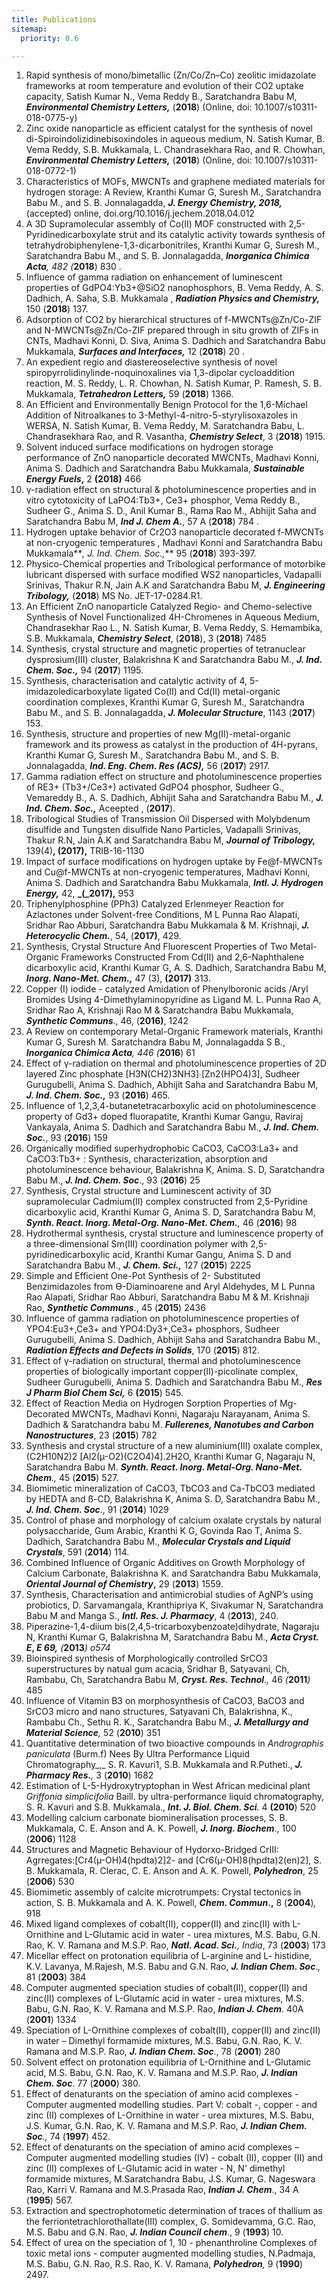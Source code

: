 ```yaml
---
title: Publications
sitemap:
  priority: 0.6

---
```

 1. Rapid synthesis of mono/bimetallic (Zn/Co/Zn–Co) zeolitic imidazolate frameworks at room temperature and evolution of their CO2 uptake capacity,  Satish Kumar N., Vema Reddy B.,  Saratchandra Babu M, **_Environmental Chemistry Letters,_** (**2018**) (Online, doi: 10.1007/s10311-018-0775-y) 
 2. Zinc oxide nanoparticle as efficient catalyst for the synthesis of novel di-Spiroindolizidinebisoxindoles in aqueous medium,  N. Satish Kumar, B. Vema Reddy, S.B. Mukkamala, L. Chandrasekhara Rao, and R. Chowhan, **_Environmental Chemistry Letters,_** (**2018**) (Online, doi: 10.1007/s10311-018-0772-1)
 3. Characteristics of MOFs, MWCNTs and graphene mediated materials for hydrogen storage: A Review,  Kranthi Kumar G, Suresh M., Saratchandra Babu M., and S. B. Jonnalagadda, **_J. Energy Chemistry, 2018,_** (accepted)  online, doi.org/10.1016/j.jechem.2018.04.012 
 4.  A 3D Supramolecular assembly of Co(II) MOF constructed with 2,5-Pyridinedicarboxylate strut and its catalytic activity towards synthesis of tetrahydrobiphenylene-1,3-dicarbonitriles,   Kranthi Kumar G, Suresh M., Saratchandra Babu M., and S. B. Jonnalagadda, **_Inorganica Chimica Acta_**_, 482 (_**2018**) 830 .
 5. Influence of gamma radiation on enhancement of luminescent properties of GdPO4:Yb3+@SiO2 nanophosphors,  B. Vema Reddy, A. S. Dadhich, A. Saha, S.B. Mukkamala , **_Radiation Physics and Chemistry,_** 150 (**2018**) 137.
 6. Adsorption of CO2 by hierarchical structures of f-MWCNTs@Zn/Co-ZIF and N-MWCNTs@Zn/Co-ZIF prepared through in situ growth of ZIFs in CNTs,  Madhavi Konni, D. Siva, Anima S. Dadhich and Saratchandra Babu Mukkamala, **_Surfaces and Interfaces,_** 12 (**2018**) 20 .
 7. An expedient regio and diastereoselective synthesis of novel spiropyrrolidinylinde-noquinoxalines via 1,3-dipolar cycloaddition reaction,  M. S. Reddy, L. R. Chowhan, N. Satish Kumar, P. Ramesh, S. B. Mukkamala, **_Tetrahedron Letters,_** 59 (**2018**) 1366.
 8. An Efficient and Environmentally Benign Protocol for the 1,6-Michael Addition of Nitroalkanes to 3-Methyl-4-nitro-5-styrylisoxazoles in WERSA, N. Satish Kumar, B. Vema Reddy, M. Saratchandra Babu, L. Chandrasekhara Rao, and R. Vasantha, **_Chemistry Select_**, 3 (**2018**) 1915.   
 9. Solvent induced surface modifications on hydrogen storage performance of ZnO nanoparticle decorated MWCNTs, Madhavi Konni, Anima S. Dadhich and Saratchandra Babu Mukkamala, **_Sustainable Energy Fuels_,** 2 **(2018)** 466
10. γ-radiation effect on structural & photoluminescence properties and in vitro cytotoxicity of LaPO4:Tb3+, Ce3+ phosphor,  Vema Reddy B., Sudheer G., Anima S. D., Anil Kumar B., Rama Rao M., Abhijit Saha and Saratchandra Babu M, **_Ind J. Chem A._**, 57 A (**2018**)  784 .
11. Hydrogen uptake behavior of Cr2O3 nanoparticle decorated f-MWCNTs at non-cryogenic temperatures ,  Madhavi Konni and Saratchandra Babu Mukkamala**_, J. Ind. Chem. Soc.,_** 95 (**2018**) 393-397.
12. Physico-Chemical properties and Tribological performance of motorbike lubricant dispersed with surface modified WS2 nanoparticles,  Vadapalli Srinivas, Thakur R.N, Jain A.K and Saratchandra Babu M, **_J. Engineering Tribology,_** (**2018**) MS No. JET-17-0284.R1. 
13. An Efficient ZnO nanoparticle Catalyzed Regio- and Chemo-selective Synthesis of Novel Functionalized 4H-Chromenes in Aqueous Medium,  Chandrasekhar Rao L., N. Satish Kumar, B. Vema Reddy, S. Hemambika, S.B. Mukkamala, **_Chemistry Select_**, (**2018**), 3 (**2018**) 7485 
14. Synthesis, crystal structure and magnetic properties of tetranuclear dysprosium(III) cluster, Balakrishna K and Saratchandra Babu M., **_J. Ind. Chem. Soc.,_** 94 (**2017**) 1195.
15. Synthesis, characterisation and catalytic activity of 4, 5-imidazoledicarboxylate ligated Co(II) and Cd(II) metal-organic coordination complexes, Kranthi Kumar G, Suresh M., Saratchandra Babu M., and S. B. Jonnalagadda, **_J. Molecular Structure_**, 1143 (**2017**) 153.
16. Synthesis, structure and properties of new Mg(II)-metal-organic framework and its prowess as catalyst in the production of 4H-pyrans, Kranthi Kumar G, Suresh M., Saratchandra Babu M., and S. B. Jonnalagadda, **_Ind. Eng. Chem. Res (ACS),_** 56 (**2017**) 2917.
17. Gamma radiation effect on structure and photoluminescence properties of RE3+ (Tb3+/Ce3+) activated GdPO4 phosphor, Sudheer G., Vemareddy B., A. S. Dadhich, Abhijit Saha and Saratchandra Babu M., **_J. Ind. Chem. Soc.,_** Aceepted , (**2017**).
18. Tribological Studies of Transmission Oil Dispersed with Molybdenum disulfide and Tungsten disulfide Nano Particles, Vadapalli Srinivas, Thakur R.N, Jain A.K and Saratchandra Babu M, **_Journal of Tribology,_** 139(4)**, (2017),** TRIB-16-1130
19.  Impact of surface modifications on hydrogen uptake by Fe@f-MWCNTs and Cu@f-MWCNTs at non-cryogenic temperatures, Madhavi Konni, Anima S. Dadhich and Saratchandra Babu Mukkamala, **_Intl. J. Hydrogen Energy,_** 42, **_(_2017),** 953
20. Triphenylphosphine (PPh3) Catalyzed Erlenmeyer Reaction for Azlactones under Solvent-free Conditions, M L Punna Rao Alapati, Sridhar Rao Abburi, Saratchandra Babu Mukkamala & M. Krishnaji, **_J. Heterocyclic Chem._**, 54, (**2017)**, 429.
21. Synthesis, Crystal Structure And Fluorescent Properties of Two Metal-Organic Frameworks Constructed From Cd(II) and 2,6-Naphthalene dicarboxylic acid, Kranthi Kumar G, A. S. Dadhich, Saratchandra Babu M, **_Inorg. Nano-Met. Chem.,_** 47 (3), **(2017)** 313.
22. Copper (I) iodide - catalyzed Amidation of Phenylboronic acids /Aryl Bromides Using 4-Dimethylaminopyridine as Ligand M. L. Punna Rao A, Sridhar Rao A, Krishnaji Rao M & Saratchandra Babu Mukkamala, **_Synthetic Communs_**., 46, (**2016)**, 1242
23. A Review on contemporary Metal-Organic Framework materials, Kranthi Kumar G, Suresh M. Saratchandra Babu M, Jonnalagadda S B., **_Inorganica Chimica Acta_**_, 446 (_**2016**) 61
24. Effect of γ-radiation on thermal and photoluminescence properties of 2D layered Zinc phosphate \[H3N(CH2)3NH3\]∙\[Zn2(HPO4)3\], Sudheer Gurugubelli, Anima S. Dadhich, Abhijit Saha and Saratchandra Babu M, **_J. Ind. Chem. Soc.,_** 93 (**2016**) 465.
25. Influence of 1,2,3,4-butanetetracarboxylic acid on photoluminescence property of Gd3+ doped fluorapatite, Kranthi Kumar Gangu, Raviraj Vankayala, Anima S. Dadhich and Saratchandra Babu M., **_J. Ind. Chem. Soc._**, 93 (**2016**) 159
26. Organically modified superhydrophobic CaCO3, CaCO3:La3+ and CaCO3:Tb3+ : Synthesis, characterization, absorption and photoluminescence behaviour, Balakrishna K, Anima. S. D, Saratchandra Babu M., **_J. Ind. Chem. Soc_**., 93 (**2016**) 25
27. Synthesis, Crystal structure and Luminescent activity of 3D supramolecular Cadmium(II) complex constructed from 2,5-Pyridine dicarboxylic acid, Kranthi Kumar G, Anima S. D, Saratchandra Babu M, **_Synth. React. Inorg. Metal-Org. Nano-Met. Chem._**_,_ 46 (**2016**) 98
28. Hydrothermal synthesis, crystal structure and luminescence property of a three-dimensional Sm(III) coordination polymer with 2,5-pyridinedicarboxylic acid, Kranthi Kumar Gangu, Anima S. D and Saratchandra Babu M., **_J. Chem. Sci.,_** 127 (**2015**) 2225
29. Simple and Efficient One-Pot Synthesis of 2- Substituted Benzimidazoles from ϴ-Diaminoarene and Aryl Aldehydes, M L Punna Rao Alapati, Sridhar Rao Abburi, Saratchandra Babu M & M. Krishnaji Rao, **_Synthetic Communs_**., 45 (**2015**) 2436
30. Influence of gamma radiation on photoluminescence properties of YPO4:Eu3+,Ce3+ and YPO4:Dy3+,Ce3+ phosphors, Sudheer Gurugubelli, Anima S. Dadhich, Abhijit Saha and Saratchandra Babu M., **_Radiation Effects and Defects in Solids_**, 170 (**2015**)  812.
31. Effect of γ-radiation on structural, thermal and photoluminescence properties of biologically important copper(II)-picolinate complex, Sudheer Gurugubelli, Anima S. Dadhich and Saratchandra Babu M., **_Res J Pharm Biol Chem Sci,_** 6 **(2015**) 545.
32. Effect of Reaction Media on Hydrogen Sorption Properties of Mg-Decorated MWCNTs, Madhavi Konni, Nagaraju Narayanam, Anima S. Dadhich & Saratchandra babu M. **_Fullerenes, Nanotubes and Carbon Nanostructures_**, 23 (**2015**) 782
33. Synthesis and crystal structure of a new aluminium(III) oxalate complex, (C2H10N2)2 \[Al2(µ-O2)(C2O4)4\].2H2O, Kranthi Kumar G, Nagaraju N, Saratchandra Babu M. **_Synth. React. Inorg. Metal-Org. Nano-Met. Chem_**_.,_ 45 (**2015**) 527.
34. Biomimetic mineralization of CaCO3, TbCO3 and Ca-TbCO3 mediated by HEDTA and ß-CD, Balakrishna K, Anima S. D, Saratchandra Babu M., **_J. Ind. Chem. Soc_**., 91 (**2014**) 1029
35. Control of phase and morphology of calcium oxalate crystals by natural polysaccharide, Gum Arabic, Kranthi K G, Govinda Rao T, Anima S. Dadhich, Saratchandra Babu M., **_Molecular Crystals and Liquid Crystals_**, 591 (**2014**) 114.
36. Combined Influence of Organic Additives on Growth Morphology of Calcium Carbonate,  Balakrishna K. and Saratchandra Babu Mukkamala, **_Oriental Journal of Chemistry_,** 29 (**2013**) 1559.
37. Synthesis, Characterisation and antimicrobial studies of AgNP’s using probiotics,  D. Sarvamangala, Kranthipriya K, Sivakumar N, Saratchandra Babu M and Manga S., **_Intl. Res. J. Pharmacy_**, 4 (**2013**), 240. 
38. Piperazine-1,4-diium bis(2,4,5-tricarboxybenzoate)dihydrate, Nagaraju N, Kranthi Kumar G, Balakrishna M, Saratchandra Babu M., **_Acta Cryst. E_, _E 69,_** _(_**2013**_) o574_
39. Bioinspired synthesis of Morphologically controlled SrCO3 superstructures by natual gum acacia, Sridhar B, Satyavani, Ch, Rambabu, Ch, Saratchandra Babu M, **_Cryst. Res. Technol_**_.,_ 46 _(_**2011**_)_ 485
40. Influence of Vitamin B3 on morphosynthesis of CaCO3, BaCO3 and SrCO3 micro and nano structures, Satyavani Ch, Balakrishna, K., Rambabu Ch., Sethu R. K., Saratchandra Babu M., **_J. Metallurgy and Material Science_**_,_ 52 (**2010**) 351
41. Quantitative determination of two bioactive compounds in _Andrographis paniculata_ (Burm.f) Nees By Ultra Performance Liquid Chromatography_,_ S. R. Kavuri1, S.B. Mukkamala and R.Putheti., **_J. Pharmacy Res._**_,_ 3 (**2010**) 1682
42. Estimation of L-5-Hydroxytryptophan in West African medicinal plant _Griffonia simplicifolia_ Baill. by ultra-performance liquid chromatography, S. R. Kavuri and S.B. Mukkamala., **_Int. J. Biol. Chem. Sci_**_._ 4 **(2010**) 520
43. Modelling calcium carbonate biomineralisation processes, S. B. Mukkamala, C. E. Anson and A. K. Powell, **_J. Inorg. Biochem_**., 100 (**2006**) 1128
44. Structures and Magnetic Behaviour of Hydorxo-Bridged CrIII: Agrregates:\[Cr4(µ-OH)4(hpdta)2\]2- and \[Cr6(µ-OH)8(hpdta)2(en)2\], S. B. Mukkamala, R. Clerac, C. E. Anson and A. K. Powell, **_Polyhedron_**, 25 (**2006**) 530
45. Biomimetic assembly of  calcite microtrumpets: Crystal tectonics in action, S. B. Mukkamala and A. K. Powell, **_Chem. Commun_.,** 8 (**2004**)_,_ 918
46. Mixed ligand complexes of cobalt(II), copper(II) and zinc(II) with L-Ornithine and L-Glutamic acid in  water - urea mixtures, M.S. Babu, G.N. Rao, K. V. Ramana and M.S.P. Rao, **_Natl. Acad. Sci._**_, India_, 73 (**2003**) 173 
47. Micellar effect on    protonation equilibria of L-arginine and L- histidine, K.V. Lavanya, M.Rajesh, M.S. Babu and G.N. Rao, **_J. Indian Chem. Soc_**._,_ 81 (**2003**) 384             
48. Computer augmented speciation studies of cobalt(II), copper(II) and zinc(II) complexes of  L-Glutamic acid in water - urea mixtures, M.S. Babu, G.N. Rao, K. V. Ramana and M.S.P. Rao, **_Indian J. Chem_**. 40A (**2001**) 1334
49. Speciation of L-Ornithine complexes of cobalt(II), copper(II) and zinc(II) in water – Dimethyl formamide mixtures, M.S. Babu, G.N. Rao, K. V. Ramana and M.S.P. Rao, **_J. Indian Chem. Soc_**_._, 78 (**2001**) 280
50. Solvent effect on protonation equilibria of L-Ornithine and L-Glutamic acid, M.S. Babu, G.N. Rao, K. V. Ramana and M.S.P. Rao, **_J. Indian Chem. Soc_**. 77 (**2000**) 380.
51. Effect of denaturants on the speciation of amino acid complexes - Computer augmented modelling studies. Part V: cobalt -, copper - and zinc (II) complexes of L-Ornithine in water - urea mixtures, M.S. Babu, J.S. Kumar, G.N. Rao, K. V. Ramana and M.S.P. Rao, **_J. Indian Chem. Soc_**_.,_ 74 (**1997**) 452.
52. Effect of denaturants on the speciation of amino acid complexes – Computer augmented modelling studies (IV) - cobalt (II), copper (II) and zinc (II) complexes of L-Glutamic acid in water - N, N' dimethyl formamide mixtures, M.Saratchandra Babu, J.S. Kumar, G. Nageswara Rao, Karri V. Ramana and M.S.Prasada Rao, **_Indian J. Chem_**., 34 A (**1995**) 567.
53. Extraction and spectrophotometic determination of traces of thallium as the ferriontetrachlorothallate(III) complex, G. Somidevamma, G.C. Rao, M.S. Babu and G.N. Rao, **_J. Indian Council chem_**., 9 (**1993**) 10.
54. Effect of urea on the speciation of 1, 10 - phenanthroline Complexes of toxic metal ions - computer augmented modelling studies, N.Padmaja, M.S. Babu, G.N. Rao, R.S. Rao,  K. V. Ramana, **_Polyhedron_**_,_ 9 (**1990**) 2497. 